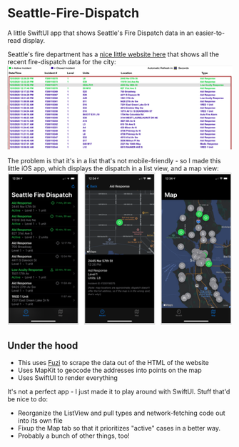 # Seattle-Fire-Dispatch
A little SwiftUI app that shows Seattle's Fire Dispatch data in an easier-to-read display.

Seattle's fire department has a [nice little website here](http://www2.seattle.gov/fire/realtime911/getRecsForDatePub.asp?action=Today&incDate=&rad1=des) that shows all the recent fire-dispatch data for the city:
![](screenshots/dispatch-website.png)

The problem is that it's in a list that's not mobile-friendly - so I made this little iOS app, which displays the dispatch in a list view, and a map view:
![](screenshots/demo.png)

## Under the hood
 - This uses [Fuzi](https://github.com/cezheng/Fuzi) to scrape the data out of the HTML of the website
 - Uses MapKit to geocode the addresses into points on the map
 - Uses SwiftUI to render everything
 
 It's not a perfect app - I just made it to play around with SwiftUI. Stuff that'd be nice to do:
  - Reorganize the ListView and pull types and network-fetching code out into its own file
  - Fixup the Map tab so that it prioritizes "active" cases in a better way.
  - Probably a bunch of other things, too!
